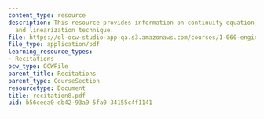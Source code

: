 ```yaml
---
content_type: resource
description: This resource provides information on continuity equation, momentum equation,
  and linearization technique.
file: https://ol-ocw-studio-app-qa.s3.amazonaws.com/courses/1-060-engineering-mechanics-ii-spring-2006/b56ceea0db4293a95fa034155c4f1141_recitation8.pdf
file_type: application/pdf
learning_resource_types:
- Recitations
ocw_type: OCWFile
parent_title: Recitations
parent_type: CourseSection
resourcetype: Document
title: recitation8.pdf
uid: b56ceea0-db42-93a9-5fa0-34155c4f1141
---
```

